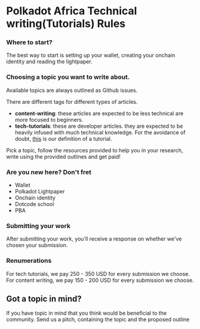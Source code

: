# Polkadot Africa Technical writing(Tutorials) Rules

### Where to start?
The best way to start is setting up your wallet, creating your onchain identity and reading the lightpaper.

### Choosing a topic you want to write about.

Available topics are always outlined as Github issues. 

There are different tags for different types of articles.

- **content-writing**: these articles are expected to be less technical are more focused to beginners. 
- **tech-tutorials**: these are developer articles. they are expected to be heavily infused with much technical knowledge. For the avoidance of doubt, [this](https://diataxis.fr/tutorials/) is our definition of a tutorial.

Pick a topic, follow the resources provided to help you in your research, write using the provided outlines and get paid!

### Are you new here? Don't fret

- Wallet
- Polkadot Lightpaper
- Onchain identity
- Dotcode school
- PBA

### Submitting your work

After submitting your work, you'll receive a response on whether we've chosen your submission.

### Renumerations

For tech tutorials, we pay 250 - 350 USD for every submission we choose.
For content writing, we pay 150 - 200 USD for every submission we choose.


## Got a topic in mind?

If you have topic in mind that you think would be beneficial to the community. Send us a pitch, containing the topic and the proposed outline